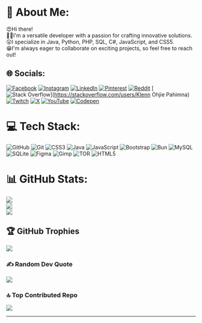 # 💫 About Me:

😍Hi there!<br>👨‍💻I'm a versatile developer with a passion for crafting innovative solutions.<br>😮I specialize in Java, Python, PHP, SQL, C#, JavaScript, and CSS5.<br>😁I'm always eager to collaborate on exciting projects, so feel free to reach out!

## 🌐 Socials:

[![Facebook](https://img.shields.io/badge/Facebook-%231877F2.svg?logo=Facebook&logoColor=white)](https://facebook.com/kpahimna) [![Instagram](https://img.shields.io/badge/Instagram-%23E4405F.svg?logo=Instagram&logoColor=white)](https://instagram.com/kpahimna) [![LinkedIn](https://img.shields.io/badge/LinkedIn-%230077B5.svg?logo=linkedin&logoColor=white)](https://linkedin.com/in/klenn-pahimna-076589275) [![Pinterest](https://img.shields.io/badge/Pinterest-%23E60023.svg?logo=Pinterest&logoColor=white)](https://pinterest.com/klennpahimna) [![Reddit](https://img.shields.io/badge/Reddit-%23FF4500.svg?logo=Reddit&logoColor=white)](https://reddit.com/user/djKam_6924) [![Stack Overflow](https://img.shields.io/badge/-Stackoverflow-FE7A16?logo=stack-overflow&logoColor=white)](https://stackoverflow.com/users/Klenn Ohjie Pahimna) [![Twitch](https://img.shields.io/badge/Twitch-%239146FF.svg?logo=Twitch&logoColor=white)](https://twitch.tv/kpahimna) [![X](https://img.shields.io/badge/X-black.svg?logo=X&logoColor=white)](https://x.com/k_klenn) [![YouTube](https://img.shields.io/badge/YouTube-%23FF0000.svg?logo=YouTube&logoColor=white)](https://youtube.com/@@CodingMR) [![Codepen](https://img.shields.io/badge/Codepen-000000?style=for-the-badge&logo=codepen&logoColor=white)](https://codepen.io/Klenn-Pahimna)

# 💻 Tech Stack:

![GitHub](https://img.shields.io/badge/github-%23121011.svg?style=for-the-badge&logo=github&logoColor=white) ![Git](https://img.shields.io/badge/git-%23F05033.svg?style=for-the-badge&logo=git&logoColor=white) ![CSS3](https://img.shields.io/badge/css3-%231572B6.svg?style=for-the-badge&logo=css3&logoColor=white) ![Java](https://img.shields.io/badge/java-%23ED8B00.svg?style=for-the-badge&logo=openjdk&logoColor=white) ![JavaScript](https://img.shields.io/badge/javascript-%23323330.svg?style=for-the-badge&logo=javascript&logoColor=%23F7DF1E) ![Bootstrap](https://img.shields.io/badge/bootstrap-%238511FA.svg?style=for-the-badge&logo=bootstrap&logoColor=white) ![Bun](https://img.shields.io/badge/Bun-%23000000.svg?style=for-the-badge&logo=bun&logoColor=white) ![MySQL](https://img.shields.io/badge/mysql-4479A1.svg?style=for-the-badge&logo=mysql&logoColor=white) ![SQLite](https://img.shields.io/badge/sqlite-%2307405e.svg?style=for-the-badge&logo=sqlite&logoColor=white) ![Figma](https://img.shields.io/badge/figma-%23F24E1E.svg?style=for-the-badge&logo=figma&logoColor=white) ![Gimp](https://img.shields.io/badge/Gimp-657D8B?style=for-the-badge&logo=gimp&logoColor=FFFFFF) ![TOR](https://img.shields.io/badge/tor-%237E4798.svg?style=for-the-badge&logo=tor-project&logoColor=white) ![HTML5](https://img.shields.io/badge/html5-%23E34F26.svg?style=for-the-badge&logo=html5&logoColor=white)

# 📊 GitHub Stats:

![](https://github-readme-stats.vercel.app/api?username=sanguirIS&theme=dracula&hide_border=false&include_all_commits=false&count_private=false)<br/>
![](https://github-readme-streak-stats.herokuapp.com/?user=sanguirIS&theme=dracula&hide_border=false)<br/>
![](https://github-readme-stats.vercel.app/api/top-langs/?username=sanguirIS&theme=dracula&hide_border=false&include_all_commits=false&count_private=false&layout=compact)

## 🏆 GitHub Trophies

![](https://github-profile-trophy.vercel.app/?username=sanguirIS&theme=dracula&no-frame=false&no-bg=false&margin-w=4)

### ✍️ Random Dev Quote

![](https://quotes-github-readme.vercel.app/api?type=horizontal&theme=radical)

### 🔝 Top Contributed Repo

![](https://github-contributor-stats.vercel.app/api?username=sanguirIS&limit=5&theme=dracula&combine_all_yearly_contributions=true)

---
